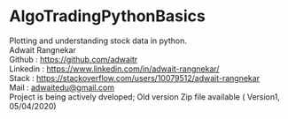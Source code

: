 # AlgoTradingPythonBasics
Plotting and understanding stock data in python. 
<br>
Adwait Rangnekar
<br>
Github : https://github.com/adwaitr
<br>
Linkedin : https://www.linkedin.com/in/adwait-rangnekar/
<br>
Stack : https://stackoverflow.com/users/10079512/adwait-rangnekar
<br>
Mail : adwaitedu@gmail.com
<br>
Project is being actively dveloped; Old version Zip file available ( Version1, 05/04/2020) 
